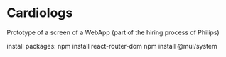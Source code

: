# Cardiologs
Prototype of a screen of a WebApp (part of the hiring process of Philips)


install packages:
npm install react-router-dom
npm install @mui/system
